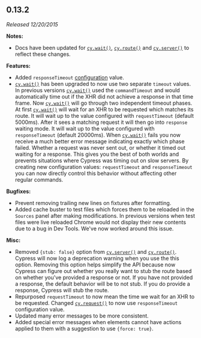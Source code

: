 ## 0.13.2

*Released 12/20/2015*

**Notes:**

- Docs have been updated for [`cy.wait()`](/api/commands/wait), [`cy.route()`](/api/commands/route) and [`cy.server()`](/api/commands/server) to reflect these changes.

**Features:**

- Added `responseTimeout` [configuration](/guides/references/configuration) value.
- [`cy.wait()`](/api/commands/wait) has been upgraded to now use two separate `timeout` values. In previous versions [`cy.wait()`](/api/commands/wait) used the `commandTimeout` and would automatically time out if the XHR did not achieve a response in that time frame. Now [`cy.wait()`](/api/commands/wait) will go through two independent timeout phases. At first [`cy.wait()`](/api/commands/wait) will wait for an XHR to be requested which matches its route. It will wait up to the value configured with `requestTimeout` (default 5000ms). After it sees a matching request it will then go into `response` waiting mode. It will wait up to the value configured with `responseTimeout` (default 20000ms). When [`cy.wait()`](/api/commands/wait) fails you now receive a much better error message indicating exactly which phase failed. Whether a request was never sent out, or whether it timed out waiting for a response. This gives you the best of both worlds and prevents situations where Cypress was timing out on slow servers. By creating new configuration values: `requestTimeout` and `responseTimeout` you can now directly control this behavior without affecting other regular commands.

**Bugfixes:**

- Prevent removing trailing new lines on fixtures after formatting.
- Added cache buster to test files which forces them to be reloaded in the `Sources` panel after making modifications. In previous versions when test files were live reloaded Chrome would not display their new contents due to a bug in Dev Tools. We've now worked around this issue.

**Misc:**

- Removed `{stub: false}` option from [`cy.server()`](/api/commands/server) and [`cy.route()`](/api/commands/route). Cypress will now log a deprecation warning when you use the this option. Removing this option helps simplify the API because now Cypress can figure out whether you really want to stub the route based on whether you've provided a response or not. If you have not provided a response, the default behavior will be to not stub. If you do provide a response, Cypress will stub the route.
- Repurposed `requestTimeout` to now mean the time we wait for an XHR to be requested. Changed [`cy.request()`](/api/commands/request) to now use `responseTimeout` configuration value.
- Updated many error messages to be more consistent.
- Added special error messages when elements cannot have actions applied to them with a suggestion to use `{force: true}`.


